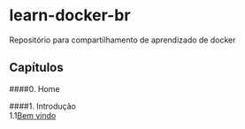 # learn-docker-br
Repositório para compartilhamento de aprendizado de docker

## Capítulos  

####0. Home  

####1. Introdução  
1.1[Bem vindo](chapters/01-introducao/01a-welcome.md)
